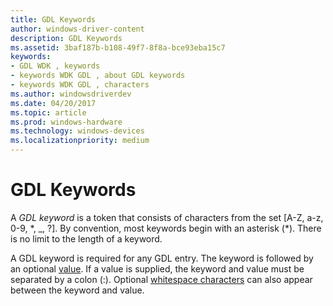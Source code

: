 ```yaml
---
title: GDL Keywords
author: windows-driver-content
description: GDL Keywords
ms.assetid: 3baf187b-b108-49f7-8f8a-bce93eba15c7
keywords:
- GDL WDK , keywords
- keywords WDK GDL , about GDL keywords
- keywords WDK GDL , characters
ms.author: windowsdriverdev
ms.date: 04/20/2017
ms.topic: article
ms.prod: windows-hardware
ms.technology: windows-devices
ms.localizationpriority: medium
---
```


# GDL Keywords


A *GDL keyword* is a token that consists of characters from the set \[A-Z, a-z, 0-9, \*, \_, ?\]. By convention, most keywords begin with an asterisk (\*). There is no limit to the length of a keyword.

A GDL keyword is required for any GDL entry. The keyword is followed by an optional [value](gdl-values.md). If a value is supplied, the keyword and value must be separated by a colon (:). Optional [whitespace characters](gdl-whitespace-characters.md) can also appear between the keyword and value.

 

 




